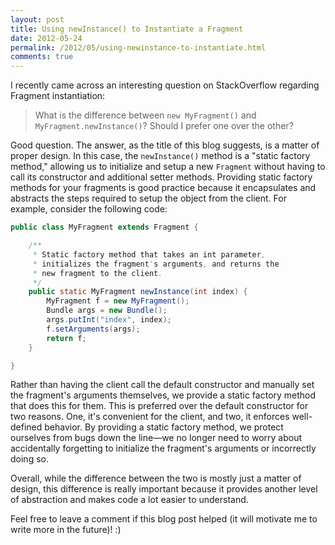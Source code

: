 ```yaml
---
layout: post
title: Using newInstance() to Instantiate a Fragment
date: 2012-05-24
permalink: /2012/05/using-newinstance-to-instantiate.html
comments: true
---
```


I recently came across an interesting question on StackOverflow regarding Fragment instantiation:

> What is the difference between `new MyFragment()` and `MyFragment.newInstance()`?
> Should I prefer one over the other?

Good question. The answer, as the title of this blog suggests, is a matter of proper design. In this
case, the `newInstance()` method is a "static factory method," allowing us to initialize and setup a
new `Fragment` without having to call its constructor and additional setter methods. Providing static
factory methods for your fragments is good practice because it encapsulates and abstracts the steps
required to setup the object from the client. For example, consider the following code:

<!--more-->

```java
public class MyFragment extends Fragment {

    /**
     * Static factory method that takes an int parameter,
     * initializes the fragment's arguments, and returns the
     * new fragment to the client.
     */
    public static MyFragment newInstance(int index) {
        MyFragment f = new MyFragment();
        Bundle args = new Bundle();
        args.putInt("index", index);
        f.setArguments(args);
        return f;
    }

}
```

Rather than having the client call the default constructor and manually set the fragment's arguments
themselves, we provide a static factory method that does this for them. This is preferred over the
default constructor for two reasons. One, it's convenient for the client, and two, it enforces well-defined
behavior. By providing a static factory method, we protect ourselves from bugs down the line&mdash;we no
longer need to worry about accidentally forgetting to initialize the fragment's arguments or incorrectly doing so.

Overall, while the difference between the two is mostly just a matter of design, this difference is really
important because it provides another level of abstraction and makes code a lot easier to understand.

Feel free to leave a comment if this blog post helped (it will motivate me to write more in the future)! :)
